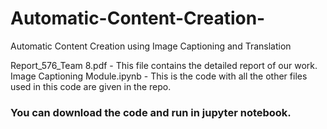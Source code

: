 # Automatic-Content-Creation-
Automatic Content Creation using Image Captioning and Translation

Report_576_Team 8.pdf - This file contains the detailed report of our work.
Image Captioning Module.ipynb - This is the code with all the other files used in this code are given in the repo.


### You can download the code and run in jupyter notebook.
